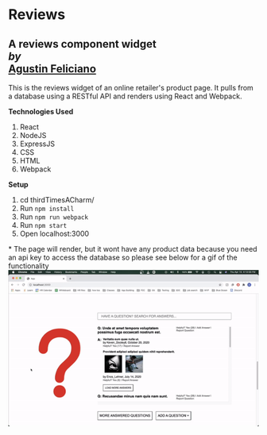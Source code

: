 # Reviews
A reviews component widget \
*by*\
[Agustin Feliciano](https://github.com/gusfel)
---
This is the reviews widget of an online retailer's product page.  It pulls from a database using a RESTful API and renders using React and Webpack.

**Technologies Used**
1. React
2. NodeJS
3. ExpressJS
4. CSS
5. HTML
6. Webpack

**Setup**
1. cd thirdTimesACharm/
2. Run `npm install`
3. Run `npm run webpack`
4. Run `npm start`
5. Open localhost:3000

\* The page will render, but it wont have any product data because you need an api key to access the database so please see below for a gif of the functionality
![Image](./ReadmeFiles/Reviews_gif.gif)
